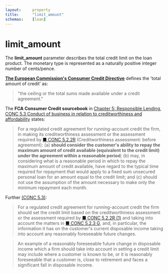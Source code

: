 ```yaml
---
layout:		property
title:		"limit_amount"
schemas:	[loan]
---
```


# limit_amount

The **limit_amount** parameter describes the total credit limit on the loan product. The monetary type is represented as a naturally positive integer number of cents/pence.

[**The European Commission's Consumer Credit Directive**][dir2008] defines the 'total amount of credit’ as:

> "the ceiling or the total sums made available under a credit agreement."

[dir2008]: http://eur-lex.europa.eu/LexUriServ/LexUriServ.do?uri=OJ:L:2008:133:0066:0092:EN:PDF

The **FCA Consumer Credit sourcebook** in [Chapter 5: Responsible Lending, CONC 5.3 Conduct of business in relation to creditworthiness and affordability][conc3] states:

> For a regulated credit agreement for running-account credit the firm, in making its creditworthiness assessment or the assessment required by [■ CONC 5.2.2R][conc2] (Creditworthiness assessment: before agreement):
(a) **should consider the customer's ability to repay the maximum amount of credit available (equivalent to the credit limit) under the agreement within a reasonable period**;
(b) may, in considering what is a reasonable period in which to repay the maximum amount of credit available, have regard to the typical time required for repayment that would apply to a fixed sum unsecured personal loan for an amount equal to the credit limit; and
(c) should not use the assumption of the amount necessary to make only the minimum repayment each month.

Further [(CONC 5.3)][conc3]:

> For a regulated credit agreement for running-account credit the firm should set the credit limit based on the creditworthiness assessment or the assessment required by [■ CONC 5.2.2R (1)][conc2] and taking into account the matters in [■ CONC 5.2.3 G][conc2], and, in particular, the information it has on the customer's current disposable income taking into account any reasonably foreseeable future changes.

> An example of a reasonably foreseeable future change in disposable income which a firm should take into account in setting a credit limit may include where a customer is known to be, or it is reasonably foreseeable that a customer is, close to retirement and faces a significant fall in disposable income.

[conc2]: https://www.handbook.fca.org.uk/handbook/CONC/5/2.html
[conc3]: https://www.handbook.fca.org.uk/handbook/CONC/5/3.pdf
